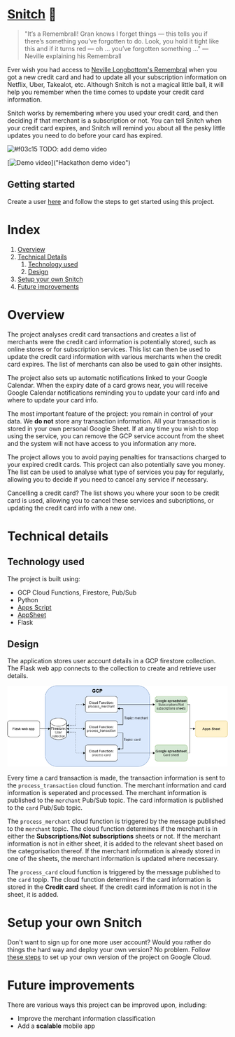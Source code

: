 # [Snitch](https://hackathon-202106.ue.r.appspot.com/) :speech_balloon:

> "It’s a Remembrall! Gran knows I forget things — this tells you if there’s something you’ve forgotten to do. Look, you hold it tight like this and if it turns red — oh ... you’ve forgotten something ..."
— Neville explaining his Remembrall


Ever wish you had access to [Neville Longbottom's Remembral](https://harrypotter.fandom.com/wiki/Remembrall) when you got a new credit card and had to update all your subscription information on Netflix, Uber, Takealot, etc. Although Snitch is not a magical little ball, it will help you remember when the time comes to update your credit card information.

Snitch works by remembering where you used your credit card, and then deciding if that merchant is a subscription or not. You can tell Snitch when your credit card expires, and Snitch will remind you about all the pesky little updates you need to do before your card has expired. 


![#f03c15](https://via.placeholder.com/15/f03c15/000000?text=+) TODO: add demo video

[![Demo video](hdocs/demo.png)]("Hackathon demo video")


## Getting started
Create a user [here](https://hackathon-202106.ue.r.appspot.com/) and follow the steps to get started using this project. 


# Index
1. [Overview](#overview)
2. [Technical Details](#technical-details) 
    1. [Technology used](#technology-used)
    2. [Design](#design)
3. [Setup your own Snitch](#setup-your-own-snitch)
4. [Future improvements](#future-improvements)


# Overview
The project analyses credit card transactions and creates a list of merchants were the credit card information is potentially stored, such as online stores or for subscription services. This list can then be used to update the credit card information with various merchants when the credit card expires. The list of merchants can also be used to gain other insights.

The project also sets up automatic notifications linked to your Google Calendar. When the expiry date of a card grows near, you will receive Google Calendar notifications reminding you to update your card info and where to update your card info.

The most important feature of the project: you remain in control of your data. We **do not** store any transaction information. All your transaction is stored in your own personal Google Sheet. If at any time you wish to stop using the service, you can remove the GCP service account from the sheet and the system will not have access to you information any more.

The project allows you to avoid paying penalties for transactions charged to your expired credit cards. This project can also potentially save you money. The list can be used to analyse what type of services you pay for regularly, allowing you to decide if you need to cancel any service if necessary. 

Cancelling a credit card? The list shows you where your soon to be credit card is used, allowing you to cancel these services and subcriptions, or updating the credit card info with a new one.


# Technical details
## Technology used
The project is built using:
- GCP Cloud Functions, Firestore, Pub/Sub
- Python
- [Apps Script](https://developers.google.com/apps-script)
- [AppSheet](https://www.appsheet.com/)
- Flask

## Design
The application stores user account details in a GCP firestore collection. The Flask web app connects to the collection to create and retrieve user details.

![System diagram](docs/snitch.png)

Every time a card transaction is made, the transaction information is sent to the `process_transaction` cloud function. The merchant information and card information is seperated and processed. The merchant information is published to the `merchant` Pub/Sub topic. The card information is published to the `card` Pub/Sub topic.

The `process_merchant` cloud function is triggered by the message published to the `merchant` topic. The cloud function determines if the merchant is in either the **Subscriptions**/**Not subscriptions** sheets or not. If the merchant information is not in either sheet, it is added to the relevant sheet based on the categorisation thereof. If the merchant information is already stored in one of the sheets, the merchant information is updated where necessary.

The `process_card` cloud function is triggered by the message published to the `card` topip. The cloud function determines if the card information is stored in the **Credit card** sheet. If the credit card information is not in the sheet, it is added.


# Setup your own Snitch
Don't want to sign up for one more user account? Would you rather do things the hard way and deploy your own version? No problem. Follow [these steps](docs/SETUP.md#follow-these-steps-to-deploy-your-own-snitch) to set up your own version of the project on Google Cloud.


# Future improvements
There are various ways this project can be improved upon, including:
- Improve the merchant information classification
- Add a **scalable** mobile app
